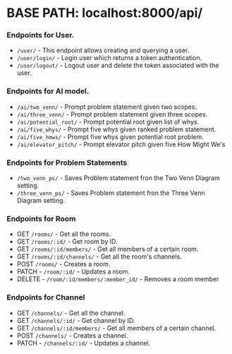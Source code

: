 # BASE PATH: localhost:8000/api/

### Endpoints for User.
- `/user/` - This endpoint allows creating and querying a user.
- `/user/login/` - Login user which returns a token authentication.
- `/user/logout/` - Logout user and delete the token associated with the user.

### Endpoints for AI model.
- `/ai/two_venn/` - Prompt problem statement given two scopes.
- `/ai/three_venn/` - Prompt problem statement given three scopes.
- `/ai/potential_root/` - Prompt potential root given list of whys.
- `/ai/five_whys/` - Prompt five whys given ranked problem statement.
- `/ai/five_hmws/` - Prompt five whys given potential root problem.
- `/ai/elevator_pitch/` - Prompt elevator pitch given five How Might We's

### Endpoints for Problem Statements
- `/two_venn_ps/` - Saves Problem statement fron the Two Venn Diagram setting.
- `/three_venn_ps/` - Saves Problem statement fron the Three Venn Diagram setting.

### Endpoints for Room
- GET `/rooms/` -  Get all the rooms.
- GET `/rooms/:id/` - Get room by ID.
- GET `/rooms/:id/members/` - Get all members of a certain room.
- GET `/rooms/:id/channels/` - Get all the room's channels.
- POST `/rooms/` - Creates a room.
- PATCH - `/room/:id/` - Updates a room.
- DELETE - `/room/:id/members/:member_id/` - Removes a room member

### Endpoints for Channel
- GET `/channels/` -  Get all the channel.
- GET `/channels/:id/` - Get channel by ID.
- GET `/channels/:id/members/` - Get all members of a certain channel.
- POST `/channels/` - Creates a channel.
- PATCH - `/channels/:id/` - Updates a channel.
